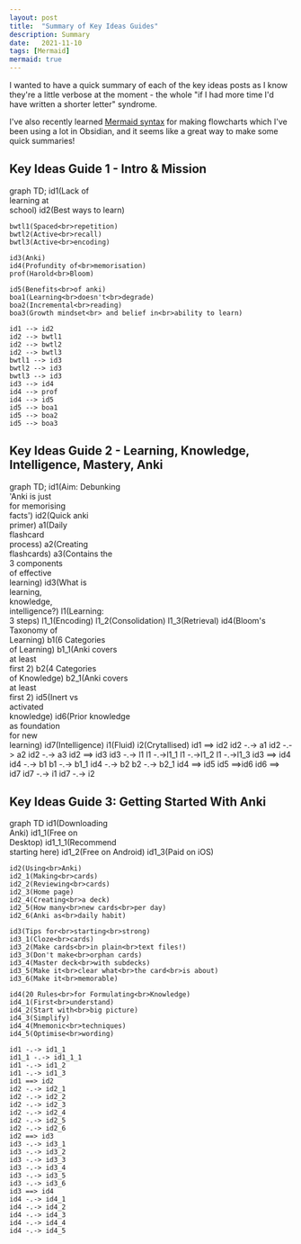 ```yaml
---
layout: post
title:  "Summary of Key Ideas Guides"
description: Summary
date:   2021-11-10
tags: [Mermaid]
mermaid: true
---
```


I wanted to have a quick summary of each of the key ideas posts as I know they're a little verbose at the moment - the whole "if I had more time I'd have written a shorter letter" syndrome. 

I've also recently learned [Mermaid syntax](https://mermaid-js.github.io/mermaid/#/) for making flowcharts which I've been using a lot in Obsidian, and it seems like a great way to make some quick summaries!

## Key Ideas Guide 1 - Intro & Mission

<div class="mermaid">
graph TD;
	id1(Lack of<br>learning at<br>school)
	id2(Best ways to learn)
	
	bwtl1(Spaced<br>repetition)
	bwtl2(Active<br>recall)
	bwtl3(Active<br>encoding)

	id3(Anki)
	id4(Profundity of<br>memorisation)
	prof(Harold<br>Bloom)

	id5(Benefits<br>of anki)
	boa1(Learning<br>doesn't<br>degrade)
	boa2(Incremental<br>reading)
	boa3(Growth mindset<br> and belief in<br>ability to learn)

	id1 --> id2
	id2 --> bwtl1
	id2 --> bwtl2
	id2 --> bwtl3
	bwtl1 --> id3
	bwtl2 --> id3
	bwtl3 --> id3
	id3 --> id4
	id4 --> prof
	id4 --> id5
	id5 --> boa1
	id5 --> boa2
	id5 --> boa3

</div>

## Key Ideas Guide 2 - Learning, Knowledge, Intelligence, Mastery, Anki

<div class="mermaid">
graph TD;
	id1(Aim: Debunking<br>'Anki is just<br>for memorising<br> facts')
	id2(Quick anki<br>primer)
	a1(Daily<br>flashcard<br>process)
	a2(Creating<br>flashcards)
	a3(Contains the<br>3 components<br>of effective<br>learning)
	id3(What is<br>learning,<br>knowledge,<br>intelligence?)
	l1(Learning:<br>3 steps)
	l1_1(Encoding)
	l1_2(Consolidation)
	l1_3(Retrieval)
	id4(Bloom's<br>Taxonomy of<br>Learning)
	b1(6 Categories<br>of Learning)
	b1_1(Anki covers<br>at least<br>first 2)
	b2(4 Categories<br>of Knowledge)
	b2_1(Anki covers<br>at least<br>first 2)
	id5(Inert vs<br>activated<br>knowledge)
	id6(Prior knowledge<br>as foundation<br>for new<br>learning)
	id7(Intelligence)
	i1(Fluid)
	i2(Crytallised)
	id1 ==> id2
	id2 -.-> a1
	id2 -.-> a2
	id2 -.-> a3
	id2 ==> id3
	id3 -.-> l1
	l1 -.->l1_1
	l1 -.->l1_2
	l1 -.->l1_3
	id3 ==> id4
	id4 -.-> b1
	b1 -.-> b1_1
	id4 -.-> b2
	b2 -.-> b2_1
	id4 ==> id5
	id5 ==>id6
	id6 ==> id7
	id7 -.-> i1
	id7 -.-> i2
	
</div>

## Key Ideas Guide 3: Getting Started With Anki

<div class="mermaid">
graph TD
    id1(Downloading<br>Anki)
    id1_1(Free on<br>Desktop)
    id1_1_1(Recommend<br>starting here)
    id1_2(Free on Android)
    id1_3(Paid on iOS)
    
    id2(Using<br>Anki)
    id2_1(Making<br>cards)
    id2_2(Reviewing<br>cards)
    id2_3(Home page)
    id2_4(Creating<br>a deck)
    id2_5(How many<br>new cards<br>per day)
    id2_6(Anki as<br>daily habit)
    
    id3(Tips for<br>starting<br>strong)
    id3_1(Cloze<br>cards)
    id3_2(Make cards<br>in plain<br>text files!)
    id3_3(Don't make<br>orphan cards)
    id3_4(Master deck<br>with subdecks)
    id3_5(Make it<br>clear what<br>the card<br>is about)
    id3_6(Make it<br>memorable)
    
    id4(20 Rules<br>for Formulating<br>Knowledge)
    id4_1(First<br>understand)
    id4_2(Start with<br>big picture)
    id4_3(Simplify)
    id4_4(Mnemonic<br>techniques)
    id4_5(Optimise<br>wording)
    
    id1 -.-> id1_1 
    id1_1 -.-> id1_1_1
    id1 -.-> id1_2
    id1 -.-> id1_3
    id1 ==> id2
    id2 -.-> id2_1
    id2 -.-> id2_2
    id2 -.-> id2_3
    id2 -.-> id2_4
    id2 -.-> id2_5
    id2 -.-> id2_6
    id2 ==> id3
    id3 -.-> id3_1
    id3 -.-> id3_2
    id3 -.-> id3_3
    id3 -.-> id3_4
    id3 -.-> id3_5
    id3 -.-> id3_6
    id3 ==> id4
    id4 -.-> id4_1
    id4 -.-> id4_2
    id4 -.-> id4_3
    id4 -.-> id4_4 
    id4 -.-> id4_5

</div>
